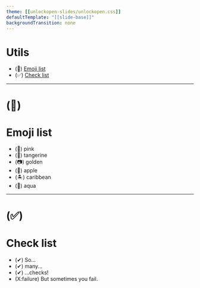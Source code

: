 ```yaml
---
theme: [[unlockopen-slides/unlockopen.css]]
defaultTemplate: "[[slide-base]]"
backgroundTransition: none
---
```


<!-- slide id="utils-index" class="theme-lavender" -->

#  Utils

- (🤗) [Emoji list](#emoji-list)
- (✅) [Check list](#check-list)

---

<!-- slide id="emoji-list"class="theme-lavender emoji-list" -->

# (🤗)
#  Emoji list

- (🐷) pink
- (🍊) tangerine
- (📷) golden
- (🍏) apple
- (🏝) caribbean
- (🤿) aqua


---

<!-- slide id="check-list" class="theme-apple check-list" -->

# (✅)
#  Check list
- (✔) So…
- (✔) many… 
- (✔) …checks!
- (X:failure) But sometimes you fail.
